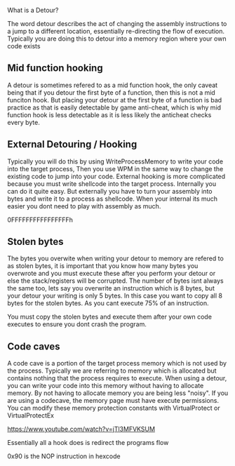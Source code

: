 

What is a Detour?

The word detour describes the act of changing the assembly instructions to a jump to a different location, essentially re-directing the flow of execution. Typically you are doing this to detour into a memory region where your own code exists


## Mid function hooking
A detour is sometimes refered to as a mid function hook, the only caveat being that if you detour the first byte of a function, then this is not a mid funciton hook. But placing your detour at the first byte of a function is bad practice as that is easily detectable by game anti-cheat, which is why mid function hook is less detectable as it is less likely the anticheat checks every byte. 


## External Detouring / Hooking
Typically you will do this by using WriteProcessMemory to write your code into the target process, Then you use WPM in the same way to change the existing code to jump into your code. External hooking is more complicated because you must write shellcode into the target process. Internally you can do it quite easy. But externally you have to turn your assembly into bytes and write it to a process as shellcode. When your internal its much easier you dont need to play with assembly as much.


0FFFFFFFFFFFFFFFFh
## Stolen bytes
The bytes you overwite when writing your detour to memory are refered to as stolen bytes, it is important that you know how many bytes you overwrote and you must execute these after you perform your detour or else the stack/registers will be corrupted. The number of bytes isnt always the same too, lets say you overwrite an instruction which is 8 bytes, but your detour your writing is only 5 bytes. In this case you want to copy all 8 bytes for the stolen bytes. As you cant execute 75% of an instruction. 

You must copy the stolen bytes and execute them after your own code executes to ensure you dont crash the program.



## Code caves 

A code cave is a portion of the target process memory which is not used by the process. Typically we are referring to memory which is allocated but contains nothing that the process requires to execute. When using a detour, you can write your code into this memory without having to allocate memory. By not having to allocate memory you are being less "noisy". If you are using a codecave, the memory page must have execute permissions. You can modify these memory protection constants with VirtualProtect or VirtualProtectEx



https://www.youtube.com/watch?v=jTl3MFVKSUM


Essentially all a hook does is redirect the programs flow 



0x90 is the NOP instruction in hexcode

